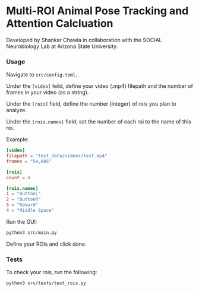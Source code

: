 # Multi-ROI Animal Pose Tracking and Attention Calcluation

Developed by Shankar Chawla in collaboration with the SOCIAL Neurobiology Lab at Arizona State University. 

### Usage 
Navigate to ```src/config.toml```. 

Under the ```[video]``` feild, define your video (.mp4) filepath and the number of frames in your video (as a string).

Under the ```[rois]``` field, define the number (integer) of rois you plan to analyze. 

Under the ```[rois.names]``` field, set the number of each roi to the name of this roi. 

Example: 

```toml
[video]
filepath = "test_data/videos/test.mp4"
frames = "54,605"

[rois]
count = 4

[rois.names]
1 = "ButtonL"
2 = "ButtonR"
3 = "Reward"
4 = "Middle Space"
```

Run the GUI: 
```zsh
python3 src/main.py
```

Define your ROIs and click done. 

### Tests

To check your rois, run the following:
```zsh
python3 src/tests/test_rois.py
```